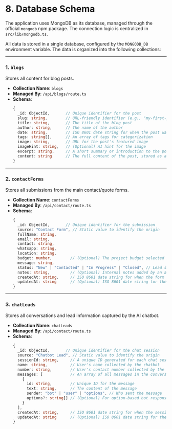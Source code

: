 # 8. Database Schema

The application uses MongoDB as its database, managed through the official `mongodb` npm package. The connection logic is centralized in `src/lib/mongodb.ts`.

All data is stored in a single database, configured by the `MONGODB_DB` environment variable. The data is organized into the following collections:

---

### 1. `blogs`

Stores all content for blog posts.

- **Collection Name**: `blogs`
- **Managed By**: `/api/blogs/route.ts`
- **Schema**:
  ```typescript
  {
    _id: ObjectId,       // Unique identifier for the post
    slug: string,        // URL-friendly identifier (e.g., "my-first-post")
    title: string,       // The title of the blog post
    author: string,      // The name of the author
    date: string,        // ISO 8601 date string for when the post was created/published
    tags: string[],      // An array of tags for categorization
    image: string,       // URL for the post's featured image
    imageHint: string,   // (Optional) AI hint for the image
    excerpt: string,     // A short summary or introduction to the post
    content: string      // The full content of the post, stored as an HTML string
  }
  ```

---

### 2. `contactForms`

Stores all submissions from the main contact/quote forms.

- **Collection Name**: `contactForms`
- **Managed By**: `/api/contact/route.ts`
- **Schema**:
  ```typescript
  {
    _id: ObjectId,       // Unique identifier for the submission
    source: "Contact Form", // Static value to identify the origin
    fullName: string,
    email: string,
    contact: string,
    whatsapp: string,
    location: string,
    budget: number,        // (Optional) The project budget selected by the user
    message: string,
    status: "New" | "Contacted" | "In Progress" | "Closed", // Lead status, managed in the admin panel
    notes: string,         // (Optional) Internal notes added by an admin
    createdAt: string,     // ISO 8601 date string for when the form was submitted
    updatedAt: string      // (Optional) ISO 8601 date string for the last update
  }
  ```

---

### 3. `chatLeads`

Stores all conversations and lead information captured by the AI chatbot.

- **Collection Name**: `chatLeads`
- **Managed By**: `/api/contact/route.ts`
- **Schema**:
  ```typescript
  {
    _id: ObjectId,       // Unique identifier for the chat session
    source: "Chatbot Lead", // Static value to identify the origin
    sessionId: string,     // A unique ID generated for each chat session on the client
    name: string,          // User's name collected by the chatbot
    number: string,        // User's contact number collected by the chatbot
    messages: [            // An array of all messages in the conversation
      {
        id: string,        // Unique ID for the message
        text: string,      // The content of the message
        sender: "bot" | "user" | "options", // Who sent the message
        options?: string[] // (Optional) For option-based bot responses
      }
    ],
    createdAt: string,     // ISO 8601 date string for when the session started
    updatedAt: string      // (Optional) ISO 8601 date string for the last message
  }
  ```
